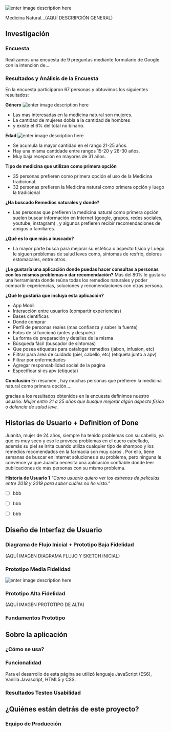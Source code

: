 ![enter image description here](http://subirimagen.me/uploads/20190207185555.png)

  Medicina Natural...(AQUÍ DESCRIPCIÓN GENERAL)

  

## Investigación
 

### Encuesta
 
Realizamos una encuesta de 9 preguntas mediante formulario de Google con la intención de...

  

### Resultados y Análisis de la Encuesta

En la encuesta participaron 67 personas y obtuvimos los siguientes resultados:

**Género**
![enter image description here](http://subirimagen.me/uploads/20190207193217.png)

- Las mas interesadas en la medicina natural son mujeres.
- La cantidad de mujeres dobla a la cantidad de hombres
- y existe el 6% del total no binario.



**Edad**
![enter image description here](http://subirimagen.me/uploads/20190207193739.png)

- Se acumula la mayor cantidad en el rango 21-25 años.
- Hay una misma cantidade entre rangos 15-20 y 26-30 años.
- Muy baja recepción en mayores de 31 años.

**Tipo de medicina que utilizan como primera opción**
- 35 personas prefieren como primera opción el uso de la Medicina tradicional.
- 32 personas prefieren la Medicina natural como primera opción y luego la tradicional

**¿Ha buscado Remedios naturales y donde?**

- Las personas que prefieren la medicina natural como primera opción suelen buscar  información en Internet (google, grupos, redes sociales, youtube, instagram) , y algunos prefieren recibir recomendaciones de amigos o familiares.

**¿Qué es lo que más a buscado?**
- La mayor parte busca para mejorar su estética o aspecto físico y Luego le siguen problemas de salud leves como, síntomas de resfrio, dolores estomacales, entre otros.

**¿Le gustaría una aplicación donde puedas hacer consultas a personas con los mismos problemas o dar recomendación?**
Más del 80% le gustaría una herramienta donde reúna todas los remedios naturales y poder compartir experiencias, soluciones y recomendaciones   con otras persona.

**¿Qué le gustaría que incluya esta aplicación?**
- App Mobil
- Interacción entre usuarios (compartir experiencias)
- Bases cientificas
- Donde comprar
- Perfil de personas reales (mas confianza y saber la fuente)
- Fotos de si funcionó (antes y después)
- La forma de preparación y detalles de la misma
- Búsqueda fácil (buscador de síntomas)
- Que posea etiquetas para catalogar remedios (jabon, infusion, etc)
- Filtrar para área de cuidado (piel, cabello, etc) (etiqueta junto a apv)
- Filtrar por enfermedades
- Agregar responsabilidad social de la pagina
- Especificar si es apv (etiqueta)




**Conclusión**
En resumen , hay muchas personas que prefieren la medicina natural como primera opción....

gracias a los resultados obtenidos en la encuesta definimos nuestro usuario:
*Mujer entre 21 a 25 años que busque mejorar algún aspecto físico o dolencia de salud leve.*

   

## Historias de Usuario + Definition of Done

  

Juanita, mujer de 24 años, siempre ha tenido problemas con su cabello, ya que es muy seco y eso le provoca problemas en el cuero cabelludo, además su piel se irrita cuando utiliza cualquier tipo de shampoo y los remedios recomendados en la farmacia son muy caros . Por ello, tiene semanas de buscar en internet soluciones a su problema, pero ninguna le convence ya que Juanita necesita una aplicación confiable donde leer publicaciones de más personas con su mismo problema.
 


**Historia de Usuario 1**
_"Como usuario quiero ver los estrenos de películas entre 2018 y 2019 para saber cuáles no he visto."_

- [ ] bbb

- [ ] bbb

- [ ] bbb

  
  
  
  

## Diseño de Interfaz de Usuario

  

### Diagrama de Flujo Inicial + Prototipo Baja Fidelidad

  

(AQUÍ IMAGEN DIAGRAMA FLUJO Y SKETCH INICIAL)

  

### Prototipo Media Fidelidad

![enter image description here](http://subirimagen.me/uploads/20190207205501.png)

### Prototipo Alta Fidelidad

(AQUÍ IMAGEN PROTOTIPO DE ALTA)

  

### Fundamentos Prototipo

  

## Sobre la aplicación

  

### ¿Cómo se usa?

  

### Funcionalidad

Para el desarrollo de esta página se utilizó lenguaje JavaScript (ES6), Vanilla Javascript, HTML5 y CSS.

  

### Resultados Testeo Usabilidad

  
  

## ¿Quiénes están detrás de este proyecto?

  

### Equipo de Producción